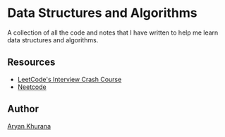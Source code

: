 # Data Structures and Algorithms

A collection of all the code and notes that I have written to help me learn data structures and algorithms.

## Resources

- [LeetCode's Interview Crash Course](https://leetcode.com/explore/interview/card/leetcodes-interview-crash-course-data-structures-and-algorithms/)
- [Neetcode](https://neetcode.io)

## Author

[Aryan Khurana](https://www.github.com/AryanK1511)
